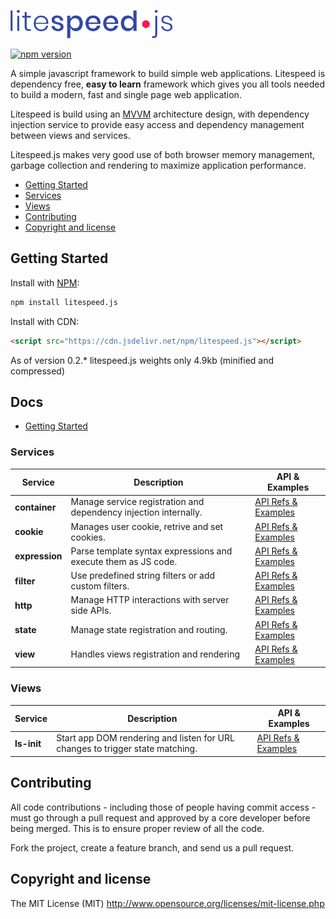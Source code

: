<p>
    <img height="45" src="images/litespeed-js.png" alt="Logo">
</p>

[![npm version](https://badge.fury.io/js/litespeed.js.svg)](https://badge.fury.io/js/litespeed.js)

A simple javascript framework to build simple web applications. Litespeed is dependency free, **easy to learn** framework which gives you all tools needed to build a modern, fast and single page web application. 

Litespeed is build using an [MVVM](https://en.wikipedia.org/wiki/Model%E2%80%93view%E2%80%93viewmodel) architecture design, with dependency injection service to provide easy access and dependency management between views and services.

Litespeed.js makes very good use of both browser memory management, garbage collection and rendering to maximize application performance.

- [Getting Started](#getting-started)
- [Services](#services)
- [Views](#views)
- [Contributing](#contributing)
- [Copyright and license](#copyright-and-license)

## Getting Started

Install with [NPM](https://www.npmjs.com/):

```bash
npm install litespeed.js
```

Install with CDN:
```html
<script src="https://cdn.jsdelivr.net/npm/litespeed.js"></script>
```

As of version 0.2.* litespeed.js weights only 4.9kb (minified and compressed)

## Docs

* [Getting Started](/docs/get-started.md)

### Services

Service | Description | API & Examples
--- | --- | ---
**container** | Manage service registration and dependency injection internally. | [API Refs & Examples](/docs/services/container.md)
**cookie** | Manages user cookie, retrive and set cookies. | [API Refs & Examples](/docs/services/cookie.md)
**expression** | Parse template syntax expressions and execute them as JS code. | [API Refs & Examples](/docs/services/expression.md)
**filter** | Use predefined string filters or add custom filters. | [API Refs & Examples](/docs/services/filter.md)
**http** | Manage HTTP interactions with server side APIs. | [API Refs & Examples](/docs/services/http.md)
**state** | Manage state registration and routing. | [API Refs & Examples](/docs/services/state.md)
**view** | Handles views registration and rendering | [API Refs & Examples](#/docs/services/view.md)

### Views

Service | Description | API & Examples
--- | --- | ---
**ls-init** | Start app DOM rendering and listen for URL changes to trigger state matching. | [API Refs & Examples](/docs/services/container.md)

## Contributing

All code contributions - including those of people having commit access - must go through a pull request and approved by a core developer before being merged. This is to ensure proper review of all the code.

Fork the project, create a feature branch, and send us a pull request.

## Copyright and license

The MIT License (MIT) http://www.opensource.org/licenses/mit-license.php
